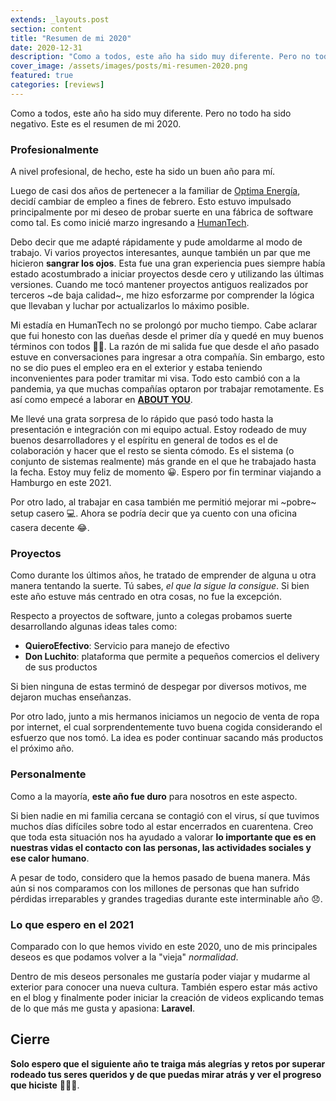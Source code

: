 ```yaml
---
extends: _layouts.post
section: content
title: "Resumen de mi 2020"
date: 2020-12-31
description: "Como a todos, este año ha sido muy diferente. Pero no todo ha sido negativo. Este es el resumen de mi 2020."  
cover_image: /assets/images/posts/mi-resumen-2020.png
featured: true
categories: [reviews]
---
```


Como a todos, este año ha sido muy diferente. Pero no todo ha sido negativo. Este es el resumen de mi 2020.

### Profesionalmente

A nivel profesional, de hecho, este ha sido un buen año para mí.

Luego de casi dos años de pertenecer a la familiar de [Optima Energía](https://optimaee.com/), decidí cambiar de empleo a fines de febrero. Esto estuvo impulsado principalmente por mi deseo de probar suerte en una fábrica de software como tal. Es como inicié marzo ingresando a [HumanTech](https://humantech.pe/). 

Debo decir que me adapté rápidamente y pude amoldarme al modo de trabajo. Vi varios proyectos interesantes, aunque también un par que me hicieron **sangrar los ojos**. Esta fue una gran experiencia pues siempre había estado acostumbrado a iniciar proyectos desde cero y utilizando las últimas versiones. Cuando me tocó mantener proyectos antiguos realizados por terceros ~de baja calidad~, me hizo esforzarme por comprender la lógica que llevaban y luchar por actualizarlos lo máximo posible.

Mi estadía en HumanTech no se prolongó por mucho tiempo. Cabe aclarar que fui honesto con las dueñas desde el primer día y quedé en muy buenos términos con todos 🤝🏼. La razón de mi salida fue que desde el año pasado estuve en conversaciones para ingresar a otra compañía. Sin embargo, esto no se dio pues el empleo era en el exterior y estaba teniendo inconvenientes para poder tramitar mi visa. Todo esto cambió con a la pandemia, ya que muchas compañías optaron por trabajar remotamente. Es así como empecé a laborar en [**ABOUT YOU**](https://www.aboutyou.de/).

Me llevé una grata sorpresa de lo rápido que pasó todo hasta la presentación e integración con mi equipo actual. Estoy rodeado de muy buenos desarrolladores y el espíritu en general de todos es el de colaboración y hacer que el resto se sienta cómodo. Es el sistema (o conjunto de sistemas realmente) más grande en el que he trabajado hasta la fecha. Estoy muy feliz de momento 😀. Espero por fin terminar viajando a Hamburgo en este 2021.

Por otro lado, al trabajar en casa también me permitió mejorar mi ~pobre~ setup casero 💻. Ahora se podría decir que ya cuento con una oficina casera decente 😂.

### Proyectos

Como durante los últimos años, he tratado de emprender de alguna u otra manera tentando la suerte. Tú sabes, _el que la sigue la consigue_. Si bien este año estuve más centrado en otra cosas, no fue la excepción.

Respecto a proyectos de software, junto a colegas probamos suerte desarrollando algunas ideas tales como:

- **QuieroEfectivo**: Servicio para manejo de efectivo
- **Don Luchito**: plataforma que permite a pequeños comercios el delivery de sus productos

Si bien ninguna de estas terminó de despegar por diversos motivos, me dejaron muchas enseñanzas.

Por otro lado, junto a mis hermanos iniciamos un negocio de venta de ropa por internet, el cual sorprendentemente tuvo buena cogida considerando el esfuerzo que nos tomó. La idea es poder continuar sacando más productos el próximo año. 

### Personalmente

Como a la mayoría, **este año fue duro** para nosotros en este aspecto. 

Si bien nadie en mi familia cercana se contagió con el virus, sí que tuvimos muchos días difíciles sobre todo al estar encerrados en cuarentena. Creo que toda esta situación nos ha ayudado a valorar **lo importante que es en nuestras vidas el contacto con las personas, las actividades sociales y ese calor humano**.

A pesar de todo, considero que la hemos pasado de buena manera. Más aún si nos comparamos con los millones de personas que han sufrido pérdidas irreparables y grandes tragedias durante este interminable año 😞.

### Lo que espero en el 2021

Comparado con lo que hemos vivido en este 2020, uno de mis principales deseos es que podamos volver a la "vieja" _normalidad_.

Dentro de mis deseos personales me gustaría poder viajar y mudarme al exterior para conocer una nueva cultura. También espero estar más activo en el blog y finalmente poder iniciar la creación de videos explicando temas de lo que más me gusta y apasiona: **Laravel**.

## Cierre

**Solo espero que el siguiente año te traiga más alegrías y retos por superar rodeado tus seres queridos y de que puedas mirar atrás y ver el progreso que hiciste** 💪🏼😉.
